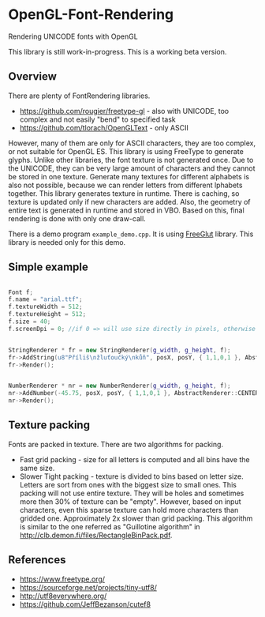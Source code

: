 # OpenGL-Font-Rendering
Rendering UNICODE fonts with OpenGL 

This library is still work-in-progress. This is a working beta version.

Overview
------------------------------------------

There are plenty of FontRendering libraries. 
* https://github.com/rougier/freetype-gl - also with UNICODE, too complex and not easily "bend" to specified task
* https://github.com/tlorach/OpenGLText - only ASCII


However, many of them are only for ASCII characters, they are too complex, or not suitable for OpenGL ES.
This library is using FreeType to generate glyphs. 
Unlike other libraries, the font texture is not generated once. Due to the UNICODE, they can be very large amount of characters and
they cannot be stored in one texture. Generate many textures for different alphabets is also not possible, 
because we can render letters from different lphabets together.
This library generates texture in runtime. There is caching, so texture is updated only if new characters are added. 
Also, the geometry of entire text is generated in runtime and stored in VBO. 
Based on this, final rendering is done with only one draw-call.

There is a demo program `example_demo.cpp`. It is using [FreeGlut](http://freeglut.sourceforge.net/) library. This library is needed only for this demo.

Simple example
------------------------------------------
````c++

Font f;
f.name = "arial.ttf";	
f.textureWidth = 512;
f.textureHeight = 512;
f.size = 40;
f.screenDpi = 0; //if 0 => will use size directly in pixels, otherwise use dpi and size is in pt


StringRenderer * fr = new StringRenderer(g_width, g_height, f);
fr->AddString(u8"Příliš\nžluťoučký\nkůň", posX, posY, { 1,1,0,1 }, AbstractRenderer::CENTER, AbstractRenderer::ALIGN_CENTER);		
fr->Render();


NumberRenderer * nr = new NumberRenderer(g_width, g_height, f);
nr->AddNumber(-45.75, posX, posY, { 1,1,0,1 }, AbstractRenderer::CENTER);		
nr->Render();

````


Texture packing
------------------------------------------

Fonts are packed in texture. There are two algorithms for packing. 
* Fast grid packing - size for all letters is computed and all bins have the same size.
* Slower Tight packing - texture is divided to bins based on letter size. Letters are sort from ones with the biggest size to small ones.
This packing will not use entire texture. They will be holes and sometimes more then 30% of texture can be "empty". However, based on
input characters, even this sparse texture can hold more characters than gridded one. Approximately 2x slower than grid packing.
This algorithm is similar to the one referred as "Guillotine algorithm" in http://clb.demon.fi/files/RectangleBinPack.pdf.

References
------------------------------------------
* https://www.freetype.org/
* https://sourceforge.net/projects/tiny-utf8/
* http://utf8everywhere.org/
* https://github.com/JeffBezanson/cutef8



